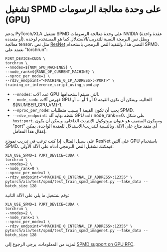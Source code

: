 # تشغيل SPMD على وحدة معالجة الرسومات (GPU)

يدعم PyTorch/XLA تشغيل SPMD على وحدة معالجة الرسومات NVIDIA (عقدة واحدة أو متعددة). ويظل نص البرمجة النصية للتدريب/الاستدلال كما هو المستخدم لوحدة معالجة tensor، مثل نص [ResNet](https://github.com/pytorch/xla/blob/1dc78948c0c9d018d8d0d2b4cce912552ab27083/test/spmd/test_train_spmd_imagenet.py) النصي هذا. ولتنفيذ النص البرمجي باستخدام SPMD، نعتمد على "torchrun":

```
PJRT_DEVICE=CUDA \
torchrun \
--nnodes=${NUM_GPU_MACHINES} \
--node_rank=${RANK_OF_CURRENT_MACHINE} \
--nproc_per_node=1 \
--rdzv_endpoint="<MACHINE_0_IP_ADDRESS>:<PORT>" \
training_or_inference_script_using_spmd.py
```

- `--nnodes`: عدد آلات GPU التي سيتم استخدامها.
- `--node_rank`: فهرس آلات GPU الحالية. ويمكن أن تكون القيمة 0 أو 1 أو ... أو ${NUMBER_GPU_VM}-1.
- `--nproc_per_node`: يجب أن تكون القيمة 1 بسبب متطلبات SPMD.
- `--rdzv_endpoint`: نقطة نهاية آلة GPU ذات node_rank==0، على شكل `host:port`. وسيكون المضيف هو عنوان بروتوكول الإنترنت الداخلي. ويمكن أن يكون "port" أي منفذ متاح على الآلة. وبالنسبة للتدريب/الاستدلال للعقدة الواحدة، يمكن إغفال هذا المعامل.

على سبيل المثال، إذا كنت ترغب في تدريب نموذج ResNet على آلتين GPU باستخدام SPMD، فيمكنك تشغيل النص البرمجي أدناه على الآلة الأولى:

```
XLA_USE_SPMD=1 PJRT_DEVICE=CUDA \
torchrun \
--nnodes=2 \
--node_rank=0 \
--nproc_per_node=1 \
--rdzv_endpoint="<MACHINE_0_INTERNAL_IP_ADDRESS>:12355" \
pytorch/xla/test/spmd/test_train_spmd_imagenet.py --fake_data --batch_size 128
```

وقم بتشغيل ما يلي على الآلة الثانية:

```
XLA_USE_SPMD=1 PJRT_DEVICE=CUDA \
torchrun \
--nnodes=2 \
--node_rank=1 \
--nproc_per_node=1 \
--rdzv_endpoint="<MACHINE_0_INTERNAL_IP_ADDRESS>:12355" \
pytorch/xla/test/spmd/test_train_spmd_imagenet.py --fake_data --batch_size 128
```

لمزيد من المعلومات، يرجى الرجوع إلى [SPMD support on GPU RFC](https://github.com/pytorch/xla/issues/6256).